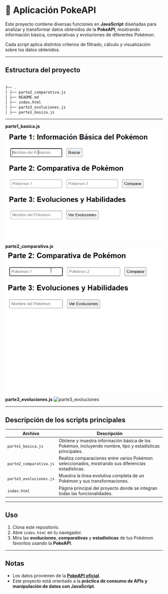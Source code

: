 # 🐉 Aplicación PokeAPI

Este proyecto contiene diversas funciones en **JavaScript** diseñadas para analizar y transformar datos obtenidos de la **PokeAPI**, mostrando información básica, comparativas y evoluciones de diferentes Pokémon.

Cada script aplica distintos criterios de filtrado, cálculo y visualización sobre los datos obtenidos.

---

## Estructura del proyecto

```

├── .
│ ├── parte2_comparativa.js
│ ├── README.md
│ ├── index.html
│ ├── parte3_evoluciones.js
│ ├── parte1_basica.js

```

---

**parte1_basica.js**
![parte1_basica](./README_media/infobasica.gif)

**parte2_comparativa.js**
![parte2_comparativa](./README_media/comparacion.gif)

**parte3_evoluciones.js**
![parte3_evoluciones](./README_media/evoluciones.gif)

---

## Descripción de los scripts principales

| Archivo                 | Descripción                                                                                              |
| ----------------------- | -------------------------------------------------------------------------------------------------------- |
| `parte1_basica.js`      | Obtiene y muestra información básica de los Pokémon, incluyendo nombre, tipo y estadísticas principales. |
| `parte2_comparativa.js` | Realiza comparaciones entre varios Pokémon seleccionados, mostrando sus diferencias estadísticas.        |
| `parte3_evoluciones.js` | Muestra la línea evolutiva completa de un Pokémon y sus transformaciones.                                |
| `index.html`            | Página principal del proyecto donde se integran todas las funcionalidades.                               |

---

## Uso

1. Clona este repositorio.
2. Abre `index.html` en tu navegador.
3. Mira las **evoluciones**, **comparativas** y **estadísticas** de tus Pokémon favoritos usando la **PokeAPI**.

---

## Notas

- Los datos provienen de la [**PokeAPI oficial**](https://pokeapi.co/).
- Este proyecto está orientado a la **práctica de consumo de APIs y manipulación de datos con JavaScript**.
